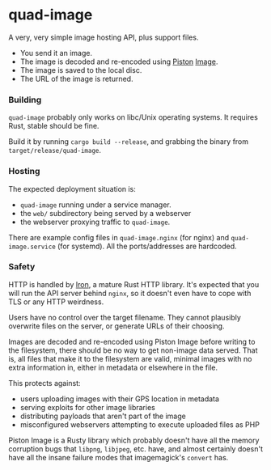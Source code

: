 # quad-image

A very, very simple image hosting API, plus support files.

 * You send it an image.
 * The image is decoded and re-encoded using
[Piston](http://www.piston.rs/) [Image](https://crates.io/crates/image).
 * The image is saved to the local disc.
 * The URL of the image is returned.

### Building

`quad-image` probably only works on libc/Unix operating systems.
It requires Rust, stable should be fine.

Build it by running `cargo build --release`, and grabbing the binary from
`target/release/quad-image`.


### Hosting

The expected deployment situation is:

 * `quad-image` running under a service manager.
 * the `web/` subdirectory being served by a webserver
 * the webserver proxying traffic to `quad-image`.

There are example config files in `quad-image.nginx` (for nginx) and
`quad-image.service` (for systemd). All the ports/addresses are hardcoded.

### Safety

HTTP is handled by [Iron](https://crates.io/crates/iron), a mature
Rust HTTP library. It's expected that you will run the API server
behind `nginx`, so it doesn't even have to cope with TLS or any HTTP
weirdness.

Users have no control over the target filename. They cannot plausibly
overwrite files on the server, or generate URLs of their choosing.

Images are decoded and re-encoded using Piston Image before writing
to the filesystem, there should be no way to get non-image data served.
That is, all files that make it to the filesystem are valid, minimal
images with no extra information in, either in metadata or elsewhere
in the file.

This protects against:

 * users uploading images with their GPS location in metadata
 * serving exploits for other image libraries
 * distributing payloads that aren't part of the image
 * misconfigured webservers attempting to execute uploaded files as PHP

Piston Image is a Rusty library which probably doesn't have all the
memory corruption bugs that `libpng`, `libjpeg`, etc. have, and
almost certainly doesn't have all the insane failure modes that
imagemagick's `convert` has.

